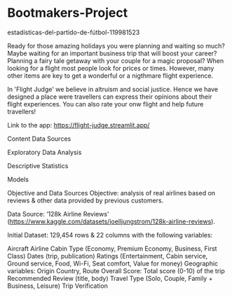 # Bootmakers-Project

estadísticas-del-partido-de-fútbol-119981523

Ready for those amazing holidays you were planning and waiting so much?
Maybe waiting for an important business trip that will boost your career?
Planning a fairy tale getaway with your couple for a magic proposal?
When looking for a flight most people look for prices or times. However, many other items are key to get a wonderful or a nigthmare flight experience.

In 'Flight Judge' we believe in altruism and social justice. Hence we have designed a place were travellers can express their opinions about their flight experiences. You can also rate your onw flight and help future travellers!

Link to the app: https://flight-judge.streamlit.app/

Content
Data Sources

Exploratory Data Analysis

Descriptive Statistics

Models

Objective and Data Sources
Objective: analysis of real airlines based on reviews & other data provided by previous customers.

Data Source: ‘128k Airline Reviews’ (https://www.kaggle.com/datasets/joelljungstrom/128k-airline-reviews).

Initial Dataset: 129,454 rows & 22 columns with the following variables:

Aircraft
Airline
Cabin Type (Economy, Premium Economy, Business, First Class)
Dates (trip, publication)
Ratings (Entertainment, Cabin service, Ground service, Food, Wi-Fi, Seat comfort, Value for money)
Geographic variables: Origin Country, Route
Overall Score: Total score (0-10) of the trip
Recommended
Review (title, body)
Travel Type (Solo, Couple, Family + Business, Leisure)
Trip Verification

